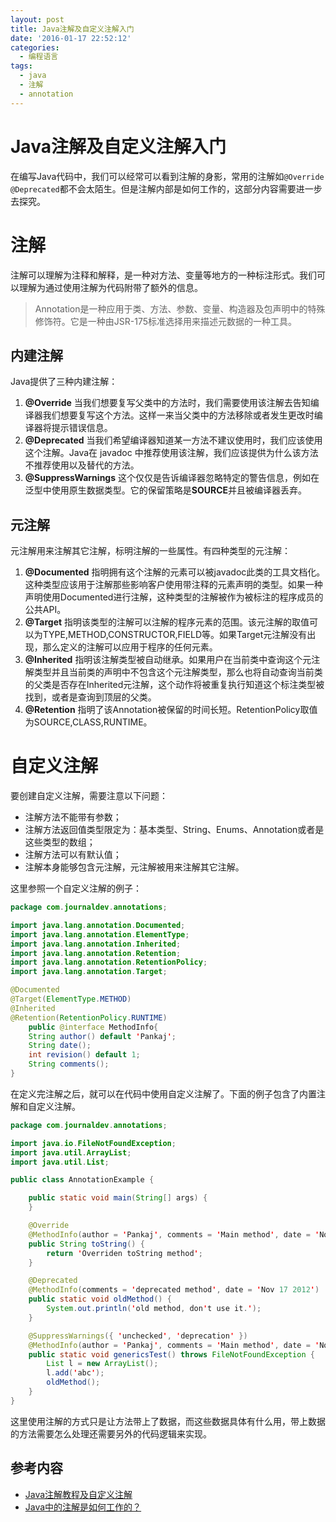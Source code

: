 ```yaml
---
layout: post
title: Java注解及自定义注解入门
date: '2016-01-17 22:52:12'
categories:
  - 编程语言
tags:
  - java
  - 注解
  - annotation
---
```


# Java注解及自定义注解入门

在编写Java代码中，我们可以经常可以看到注解的身影，常用的注解如`@Override` `@Deprecated`都不会太陌生。但是注解内部是如何工作的，这部分内容需要进一步去探究。

# 注解

注解可以理解为注释和解释，是一种对方法、变量等地方的一种标注形式。我们可以理解为通过使用注解为代码附带了额外的信息。

> Annotation是一种应用于类、方法、参数、变量、构造器及包声明中的特殊修饰符。它是一种由JSR-175标准选择用来描述元数据的一种工具。

## 内建注解

Java提供了三种内建注解：

1. **@Override** 当我们想要复写父类中的方法时，我们需要使用该注解去告知编译器我们想要复写这个方法。这样一来当父类中的方法移除或者发生更改时编译器将提示错误信息。
2. **@Deprecated** 当我们希望编译器知道某一方法不建议使用时，我们应该使用这个注解。Java在 javadoc 中推荐使用该注解，我们应该提供为什么该方法不推荐使用以及替代的方法。
3. **@SuppressWarnings** 这个仅仅是告诉编译器忽略特定的警告信息，例如在泛型中使用原生数据类型。它的保留策略是**SOURCE**并且被编译器丢弃。

## 元注解

元注解用来注解其它注解，标明注解的一些属性。有四种类型的元注解：

1. **@Documented** 指明拥有这个注解的元素可以被javadoc此类的工具文档化。这种类型应该用于注解那些影响客户使用带注释的元素声明的类型。如果一种声明使用Documented进行注解，这种类型的注解被作为被标注的程序成员的公共API。
2. **@Target** 指明该类型的注解可以注解的程序元素的范围。该元注解的取值可以为TYPE,METHOD,CONSTRUCTOR,FIELD等。如果Target元注解没有出现，那么定义的注解可以应用于程序的任何元素。
3. **@Inherited** 指明该注解类型被自动继承。如果用户在当前类中查询这个元注解类型并且当前类的声明中不包含这个元注解类型，那么也将自动查询当前类的父类是否存在Inherited元注解，这个动作将被重复执行知道这个标注类型被找到，或者是查询到顶层的父类。
4. **@Retention** 指明了该Annotation被保留的时间长短。RetentionPolicy取值为SOURCE,CLASS,RUNTIME。

# 自定义注解

要创建自定义注解，需要注意以下问题：

+ 注解方法不能带有参数；
+ 注解方法返回值类型限定为：基本类型、String、Enums、Annotation或者是这些类型的数组；
+ 注解方法可以有默认值；
+ 注解本身能够包含元注解，元注解被用来注解其它注解。

这里参照一个自定义注解的例子：

```java
package com.journaldev.annotations;

import java.lang.annotation.Documented;
import java.lang.annotation.ElementType;
import java.lang.annotation.Inherited;
import java.lang.annotation.Retention;
import java.lang.annotation.RetentionPolicy;
import java.lang.annotation.Target;

@Documented
@Target(ElementType.METHOD)
@Inherited
@Retention(RetentionPolicy.RUNTIME)
    public @interface MethodInfo{
    String author() default 'Pankaj';
    String date();
    int revision() default 1;
    String comments();
}
```

在定义完注解之后，就可以在代码中使用自定义注解了。下面的例子包含了内置注解和自定义注解。

```java
package com.journaldev.annotations;

import java.io.FileNotFoundException;
import java.util.ArrayList;
import java.util.List;

public class AnnotationExample {

    public static void main(String[] args) {
    }

    @Override
    @MethodInfo(author = 'Pankaj', comments = 'Main method', date = 'Nov 17 2012', revision = 1)
    public String toString() {
        return 'Overriden toString method';
    }

    @Deprecated
    @MethodInfo(comments = 'deprecated method', date = 'Nov 17 2012')
    public static void oldMethod() {
        System.out.println('old method, don't use it.');
    }

    @SuppressWarnings({ 'unchecked', 'deprecation' })
    @MethodInfo(author = 'Pankaj', comments = 'Main method', date = 'Nov 17 2012', revision = 10)
    public static void genericsTest() throws FileNotFoundException {
        List l = new ArrayList();
        l.add('abc');
        oldMethod();
    }
}
```

这里使用注解的方式只是让方法带上了数据，而这些数据具体有什么用，带上数据的方法需要怎么处理还需要另外的代码逻辑来实现。

## 参考内容

+ [Java注解教程及自定义注解](http://www.importnew.com/17413.html)
+ [Java中的注解是如何工作的？](http://www.importnew.com/10294.html)
